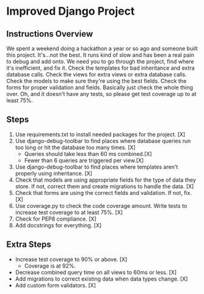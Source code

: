 # Improved Django Project


## Instructions Overview
We spent a weekend doing a hackathon a year or so ago and someone built this project. It's...not the best. It runs kind of slow and has been a real pain to debug and add onto. We need you to go through the project, find where it's inefficient, and fix it. Check the templates for bad inheritance and extra database calls. Check the views for extra views or extra database calls. Check the models to make sure they're using the best fields. Check the forms for proper validation and fields. Basically just check the whole thing over. Oh, and it doesn't have any tests, so please get test coverage up to at least 75%.

## Steps
1. Use requirements.txt to install needed packages for the project. [X]
2. Use django-debug-toolbar to find places where database queries run too long or hit the database too many times. [X]
	- Queries should take less than 60 ms combined.[X]
	- Fewer than 6 queries are triggered per view.[X]
3. Use django-debug-toolbar to find places where templates aren't properly using inheritance. [X]
4. Check that models are using appropriate fields for the type of data they store. If not, correct them and create migrations to handle the data. [X]
5. Check that forms are using the correct fields and validation. If not, fix. [X]
6. Use coverage.py to check the code coverage amount. Write tests to increase test coverage to at least 75%. [X]
7. Check for PEP8 compliance. [X]
8. Add docstrings for everything. [X]

## Extra Steps
- Increase test coverage to 90% or above. [X]
	- Coverage is at 92%.
- Decrease combined query time on all views to 60ms or less. [X]
- Add migrations to correct existing data when data types change. [X]
- Add custom form validators. [X]
